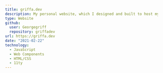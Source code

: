 ```yaml
---
title: griffa.dev
description: My personal website, which I designed and built to host my blog posts, experiments and libraries. Uses 11ty and Web Components.
type: Website
github:
  user: Georgegriff
  repository: griffadev
url: https://griffa.dev
date: "2021-02-22"
technology:
  - JavaScript
  - Web Components
  - HTML/CSS
  - 11ty
---
```

